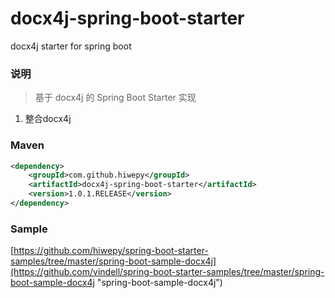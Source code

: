 # docx4j-spring-boot-starter
docx4j starter for spring boot

### 说明


 > 基于 docx4j 的 Spring Boot Starter 实现

1. 整合docx4j

### Maven

``` xml
<dependency>
	<groupId>com.github.hiwepy</groupId>
	<artifactId>docx4j-spring-boot-starter</artifactId>
	<version>1.0.1.RELEASE</version>
</dependency>
```

### Sample

[https://github.com/hiwepy/spring-boot-starter-samples/tree/master/spring-boot-sample-docx4j](https://github.com/vindell/spring-boot-starter-samples/tree/master/spring-boot-sample-docx4j "spring-boot-sample-docx4j")

